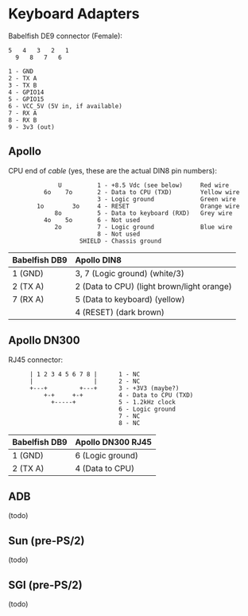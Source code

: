 # Keyboard Adapters

Babelfish DE9 connector (Female):

```
5   4   3   2   1
  9   8   7   6

1 - GND
2 - TX A
3 - TX B
4 - GPIO14
5 - GPIO15
6 - VCC_5V (5V in, if available)
7 - RX A
8 - RX B
9 - 3v3 (out)
```

## Apollo

CPU end of _*cable*_ (yes, these are the actual DIN8 pin numbers):

```
              U          1 - +8.5 Vdc (see below)     Red wire
          6o    7o       2 - Data to CPU (TXD)        Yellow wire
                         3 - Logic ground             Green wire
        1o        3o     4 - RESET                    Orange wire
             8o          5 - Data to keyboard (RXD)   Grey wire
          4o    5o       6 - Not used
             2o          7 - Logic ground             Blue wire
                         8 - Not used
                    SHIELD - Chassis ground
```

| Babelfish DB9 | Apollo DIN8 |
| :--- | :--- |
| 1 (GND) | 3, 7 (Logic ground) (white/3) |  
| 2 (TX A) | 2 (Data to CPU) (light brown/light orange) |
| 7 (RX A) | 5 (Data to keyboard) (yellow) |
| | 4 (RESET) (dark brown) |

## Apollo DN300

RJ45 connector:

```
      | 1 2 3 4 5 6 7 8 |      1 - NC
      |                 |      2 - NC
      +---+         +---+      3 - +3V3 (maybe?)
          +-+     +-+          4 - Data to CPU (TXD)
            +-----+            5 - 1.2kHz clock
                               6 - Logic ground
                               7 - NC
                               8 - NC
```

| Babelfish DB9 | Apollo DN300 RJ45 |
| :--- | :--- |
| 1 (GND) | 6 (Logic ground) |
| 2 (TX A) | 4 (Data to CPU) |

## ADB

(todo)

## Sun (pre-PS/2)

(todo)

## SGI (pre-PS/2)

(todo)
